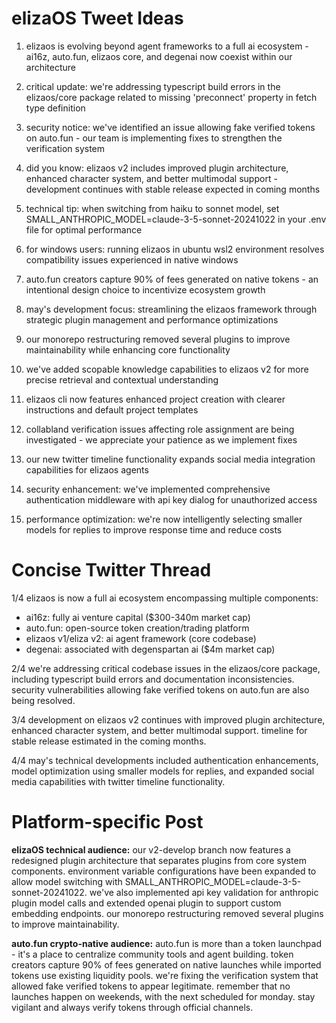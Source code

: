 # elizaOS Tweet Ideas

1. elizaos is evolving beyond agent frameworks to a full ai ecosystem - ai16z, auto.fun, elizaos core, and degenai now coexist within our architecture

2. critical update: we're addressing typescript build errors in the elizaos/core package related to missing 'preconnect' property in fetch type definition

3. security notice: we've identified an issue allowing fake verified tokens on auto.fun - our team is implementing fixes to strengthen the verification system

4. did you know: elizaos v2 includes improved plugin architecture, enhanced character system, and better multimodal support - development continues with stable release expected in coming months

5. technical tip: when switching from haiku to sonnet model, set SMALL_ANTHROPIC_MODEL=claude-3-5-sonnet-20241022 in your .env file for optimal performance

6. for windows users: running elizaos in ubuntu wsl2 environment resolves compatibility issues experienced in native windows

7. auto.fun creators capture 90% of fees generated on native tokens - an intentional design choice to incentivize ecosystem growth

8. may's development focus: streamlining the elizaos framework through strategic plugin management and performance optimizations

9. our monorepo restructuring removed several plugins to improve maintainability while enhancing core functionality

10. we've added scopable knowledge capabilities to elizaos v2 for more precise retrieval and contextual understanding

11. elizaos cli now features enhanced project creation with clearer instructions and default project templates

12. collabland verification issues affecting role assignment are being investigated - we appreciate your patience as we implement fixes

13. our new twitter timeline functionality expands social media integration capabilities for elizaos agents

14. security enhancement: we've implemented comprehensive authentication middleware with api key dialog for unauthorized access

15. performance optimization: we're now intelligently selecting smaller models for replies to improve response time and reduce costs

# Concise Twitter Thread

1/4 elizaos is now a full ai ecosystem encompassing multiple components:
- ai16z: fully ai venture capital ($300-340m market cap)
- auto.fun: open-source token creation/trading platform
- elizaos v1/eliza v2: ai agent framework (core codebase)
- degenai: associated with degenspartan ai ($4m market cap)

2/4 we're addressing critical codebase issues in the elizaos/core package, including typescript build errors and documentation inconsistencies. security vulnerabilities allowing fake verified tokens on auto.fun are also being resolved.

3/4 development on elizaos v2 continues with improved plugin architecture, enhanced character system, and better multimodal support. timeline for stable release estimated in the coming months.

4/4 may's technical developments included authentication enhancements, model optimization using smaller models for replies, and expanded social media capabilities with twitter timeline functionality.

# Platform-specific Post

**elizaOS technical audience:**
our v2-develop branch now features a redesigned plugin architecture that separates plugins from core system components. environment variable configurations have been expanded to allow model switching with SMALL_ANTHROPIC_MODEL=claude-3-5-sonnet-20241022. we've also implemented api key validation for anthropic plugin model calls and extended openai plugin to support custom embedding endpoints. our monorepo restructuring removed several plugins to improve maintainability.

**auto.fun crypto-native audience:**
auto.fun is more than a token launchpad - it's a place to centralize community tools and agent building. token creators capture 90% of fees generated on native launches while imported tokens use existing liquidity pools. we're fixing the verification system that allowed fake verified tokens to appear legitimate. remember that no launches happen on weekends, with the next scheduled for monday. stay vigilant and always verify tokens through official channels.